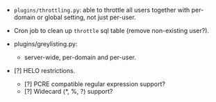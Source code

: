 * `plugins/throttling.py`: able to throttle all users together with per-domain
  or global setting, not just per-user.

* Cron job to clean up `throttle` sql table (remove non-existing user?).
* plugins/greylisting.py:

    * server-wide, per-domain and per-user.

* [?] HELO restrictions.

    * [?] PCRE compatible regular expression support?
    * [?] Widecard (*, %, ?) support?
